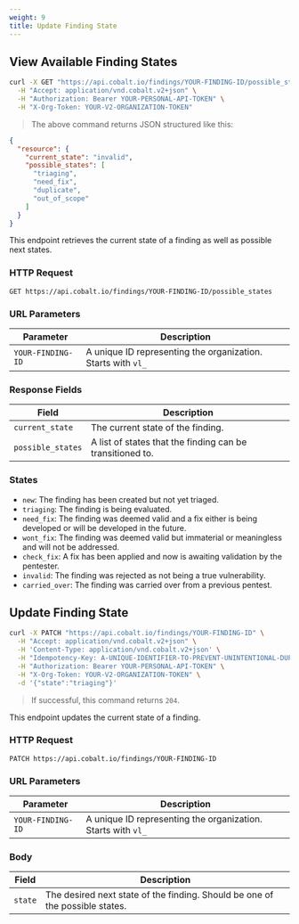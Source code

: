 ```yaml
---
weight: 9
title: Update Finding State
---
```


## View Available Finding States

```sh
curl -X GET "https://api.cobalt.io/findings/YOUR-FINDING-ID/possible_states" \
  -H "Accept: application/vnd.cobalt.v2+json" \
  -H "Authorization: Bearer YOUR-PERSONAL-API-TOKEN" \
  -H "X-Org-Token: YOUR-V2-ORGANIZATION-TOKEN"
```

> The above command returns JSON structured like this:

```json
{
  "resource": {
    "current_state": "invalid",
    "possible_states": [
      "triaging",
      "need_fix",
      "duplicate",
      "out_of_scope"
    ]
  }
}
```

This endpoint retrieves the current state of a finding as well as possible next states.

### HTTP Request

`GET https://api.cobalt.io/findings/YOUR-FINDING-ID/possible_states`

### URL Parameters

| Parameter         | Description                                                  |
|-------------------|--------------------------------------------------------------|
| `YOUR-FINDING-ID` | A unique ID representing the organization. Starts with `vl_` |

### Response Fields

| Field             | Description                                               |
|-------------------|-----------------------------------------------------------|
| `current_state`   | The current state of the finding.                         |
| `possible_states` | A list of states that the finding can be transitioned to. |

### States

- `new`: The finding has been created but not yet triaged.
- `triaging`: The finding is being evaluated.
- `need_fix`: The finding was deemed valid and a fix either is being developed or will be developed in the future.
- `wont_fix`: The finding was deemed valid but immaterial or meaningless and will not be addressed.
- `check_fix`: A fix has been applied and now is awaiting validation by the pentester.
- `invalid`: The finding was rejected as not being a true vulnerability.
- `carried_over`: The finding was carried over from a previous pentest.

## Update Finding State

```sh
curl -X PATCH "https://api.cobalt.io/findings/YOUR-FINDING-ID" \
  -H "Accept: application/vnd.cobalt.v2+json" \
  -H 'Content-Type: application/vnd.cobalt.v2+json' \
  -H "Idempotency-Key: A-UNIQUE-IDENTIFIER-TO-PREVENT-UNINTENTIONAL-DUPLICATION" \
  -H "Authorization: Bearer YOUR-PERSONAL-API-TOKEN" \
  -H "X-Org-Token: YOUR-V2-ORGANIZATION-TOKEN" \
  -d '{"state":"triaging"}'
```

> If successful, this command returns `204`.

This endpoint updates the current state of a finding.

### HTTP Request

`PATCH https://api.cobalt.io/findings/YOUR-FINDING-ID`

### URL Parameters

| Parameter         | Description                                                  |
|-------------------|--------------------------------------------------------------|
| `YOUR-FINDING-ID` | A unique ID representing the organization. Starts with `vl_` |

### Body

| Field   | Description                                                                  |
|---------|------------------------------------------------------------------------------|
| `state` | The desired next state of the finding. Should be one of the possible states. |
